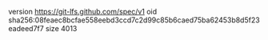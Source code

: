 version https://git-lfs.github.com/spec/v1
oid sha256:08feaec8bcfae558eebd3ccd7c2d99c85b6caed75ba62453b8d5f23eadeed7f7
size 4013
